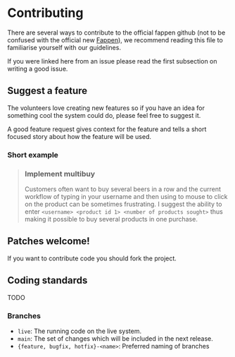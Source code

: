 # Contributing
There are several ways to contribute to the official fappen github (not to be confused with the official new [Fappen](https://github.com/jonasKjellerup/fappen)), we recommend reading this file to familiarise yourself with our guidelines.

If you were linked here from an issue please read the first subsection on writing a good issue.

## Suggest a feature
The volunteers love creating new features so if you have an idea for something cool the system could do, please feel free to suggest it.

A good feature request gives context for the feature and tells a short focused story about how the feature will be used.

### Short example
> ### Implement multibuy
> Customers often want to buy several beers in a row and the current workflow of typing in your username and then using to mouse to click on the product can be sometimes frustrating.
> I suggest the ability to enter `<username> <product id 1> <number of products sought>` thus making it possible to buy several products in one purchase.

## Patches welcome!
If you want to contribute code you should fork the project.

## Coding standards
TODO

### Branches
- `live`: The running code on the live system.
- `main`: The set of changes which will be included in the next release.
- `{feature, bugfix, hotfix}-<name>`: Preferred naming of branches